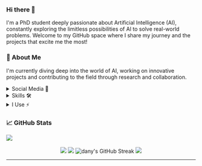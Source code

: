 ### Hi there 👋

I'm a PhD student deeply passionate about Artificial Intelligence (AI), constantly exploring the limitless possibilities of AI to solve real-world problems. Welcome to my GitHub space where I share my journey and the projects that excite me the most!

### 🚀 About Me
I'm currently diving deep into the world of AI, working on innovative projects and contributing to the field through research and collaboration.

<details>
<summary>Social Media 🔗</summary>
<br/>



<a href="https://www.linkedin.com/in/danialpahlavan/"><img align="left" alt="Danial Linkedin" width="30px" src="https://github.com/edent/SuperTinyIcons/blob/master/images/svg/linkedin.svg" /></a>


<br/>
P.S: This is my secondary GitHub account 👨‍💻
</details>

<details>
<summary>Skills 🛠️</summary>
<br/>

- Languages: Python, R, Java, C++
- Frameworks: TensorFlow, PyTorch, Keras
- Tools: Jupyter Notebook, Docker, Git
- Areas of Expertise: Machine Learning, Computer Vision, Natural Language Processing

</details>

<details>
<summary>I Use ⚡</summary>
<br/>

- OS: Linux, Windows
- IDEs: VS Code, PyCharm
- Version Control: Git

</details>

### 📈 GitHub Stats
![](https://activity-graph.herokuapp.com/graph?username=ho33ein74&theme=github&area=true)
<p align="center">
  <img src="(https://github.com/ryo-ma/github-profile-trophy)">
  <img height="180em" src="https://github-readme-stats-eight-theta.vercel.app/api?username=danialpahlavan&show_icons=true&theme=algolia&include_all_commits=true&count_private=true" />
  <img src="http://github-readme-streak-stats.herokuapp.com?user=danialpahlavan&theme=algolia" alt="dany's GitHub Streak" />
  <img src="https://github-profile-summary-cards.vercel.app/api/cards/profile-details?username=danialpahlavan&theme=tokyonight" />
</p>


-----
